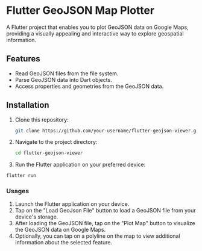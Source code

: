 # Flutter GeoJSON Map Plotter
A Flutter project that enables you to plot GeoJSON data on Google Maps, providing a visually appealing and interactive way to explore geospatial information.

## Features
- Read GeoJSON files from the file system.
- Parse GeoJSON data into Dart objects.
- Access properties and geometries from the GeoJSON data.

## Installation

1. Clone this repository:

   ```bash
   git clone https://github.com/your-username/flutter-geojson-viewer.git
   ```
2. Navigate to the project directory:
   ```bash
   cd flutter-geojson-viewer
   ```
3. Run the Flutter application on your preferred device:
```bash
flutter run
```
### Usages
1. Launch the Flutter application on your device.
2. Tap on the "Load GeoJson File" button to load a GeoJSON file from your device's storage.
3. After loading the GeoJSON file, tap on the "Plot Map" button to visualize the GeoJSON data on Google Maps.
4. Optionally, you can tap on a polyline on the map to view additional information about the selected feature.

